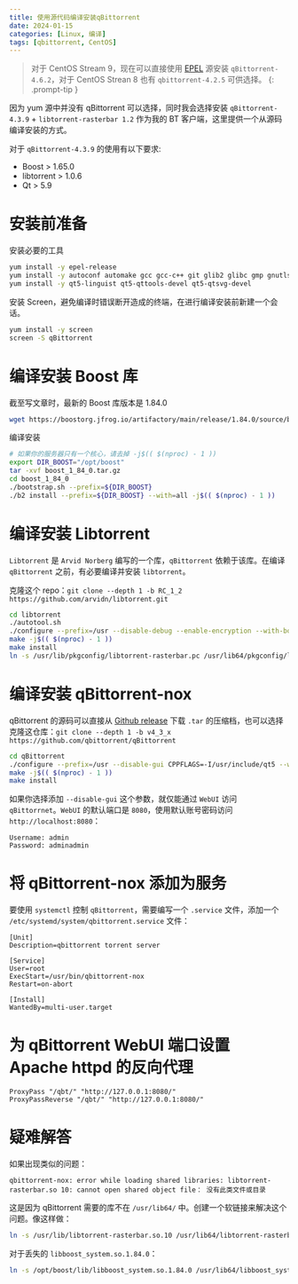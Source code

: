 ```yaml
---
title: 使用源代码编译安装qBittorrent
date: 2024-01-15
categories: [Linux, 编译]
tags: [qbittorrent, CentOS]
---
```


> 对于 CentOS Stream 9，现在可以直接使用 [EPEL](https://rhel.pkgs.org/9/epel-x86_64/qbittorrent-4.6.2-1.el9.x86_64.rpm.html) 源安装 `qBittorrent-4.6.2`，对于 CentOS Strean 8 也有 `qbittorrent-4.2.5` 可供选择。
{: .prompt-tip }

因为 yum 源中并没有 qBittorrent 可以选择，同时我会选择安装 `qBittorrent-4.3.9` + `libtorrent-rasterbar 1.2` 作为我的 BT 客户端，这里提供一个从源码编译安装的方式。

对于 `qBittorrent-4.3.9` 的使用有以下要求:
  - Boost > 1.65.0
  - libtorrent > 1.0.6
  - Qt > 5.9

# 安装前准备

安装必要的工具

```bash
yum install -y epel-release
yum install -y autoconf automake gcc gcc-c++ git glib2 glibc gmp gnutls libblkid libcap libffi libgcc libgcrypt libgpg-error libicu libidn2 libmount libselinux libstdc++ libtasn1 libtool libunistring libuuid lz4-libs make nettle openssl-devel openssl-libs p11-kit pcre pcre2 qt5-qtbase systemd-libs tar wget xz-libs zlib zlib-devel
yum install -y qt5-linguist qt5-qttools-devel qt5-qtsvg-devel
```

安装 Screen，避免编译时错误断开造成的终端，在进行编译安装前新建一个会话。

```bash
yum install -y screen
screen -S qBittorrent
```

# 编译安装 Boost 库

截至写文章时，最新的 Boost 库版本是 1.84.0

```bash
wget https://boostorg.jfrog.io/artifactory/main/release/1.84.0/source/boost_1_84_0.tar.gz
```

编译安装

```bash
# 如果你的服务器只有一个核心，请去掉 -j$(( $(nproc) - 1 ))
export DIR_BOOST="/opt/boost"
tar -xvf boost_1_84_0.tar.gz
cd boost_1_84_0
./bootstrap.sh --prefix=${DIR_BOOST}
./b2 install --prefix=${DIR_BOOST} --with=all -j$(( $(nproc) - 1 ))
```

# 编译安装 Libtorrent

`Libtorrent` 是 `Arvid Norberg` 编写的一个库，`qBittorrent` 依赖于该库。在编译 `qBittorrent` 之前，有必要编译并安装 `libtorrent`。

克隆这个 repo：``git clone --depth 1 -b RC_1_2 https://github.com/arvidn/libtorrent.git``

```bash
cd libtorrent
./autotool.sh
./configure --prefix=/usr --disable-debug --enable-encryption --with-boost=${DIR_BOOST}
make -j$(( $(nproc) - 1 ))
make install
ln -s /usr/lib/pkgconfig/libtorrent-rasterbar.pc /usr/lib64/pkgconfig/libtorrent-rasterbar.pc
```

# 编译安装 qBittorrent-nox

qBittorrent 的源码可以直接从 [Github release](https://github.com/qbittorrent/qBittorrent/releases/tag/release-4.3.9) 下载 `.tar` 的压缩档，也可以选择克隆这仓库：``git clone --depth 1 -b v4_3_x https://github.com/qbittorrent/qBittorrent``

```bash
cd qBittorrent
./configure --prefix=/usr --disable-gui CPPFLAGS=-I/usr/include/qt5 --with-boost=${DIR_BOOST}
make -j$(( $(nproc) - 1 ))
make install
```

如果你选择添加 `--disable-gui` 这个参数，就仅能通过 `WebUI` 访问 `qBittorrnet`。`WebUI` 的默认端口是 `8080`，使用默认账号密码访问 `http://localhost:8080`：

```
Username: admin
Password: adminadmin
```

# 将 qBittorrent-nox 添加为服务

要使用 `systemctl` 控制 `qBittorrent`，需要编写一个 `.service` 文件，添加一个 `/etc/systemd/system/qbittorrent.service` 文件：

```
[Unit]
Description=qbittorrent torrent server

[Service]
User=root
ExecStart=/usr/bin/qbittorrent-nox
Restart=on-abort

[Install]
WantedBy=multi-user.target
```

# 为 qBittorrent WebUI 端口设置 Apache httpd 的反向代理

```
ProxyPass "/qbt/" "http://127.0.0.1:8080/"
ProxyPassReverse "/qbt/" "http://127.0.0.1:8080/"
```

# 疑难解答

如果出现类似的问题：

```
qbittorrent-nox: error while loading shared libraries: libtorrent-rasterbar.so 10: cannot open shared object file： 没有此类文件或目录
```

这是因为 qBittorrent 需要的库不在 ``/usr/lib64/`` 中。创建一个软链接来解决这个问题。像这样做：

```bash
ln -s /usr/lib/libtorrent-rasterbar.so.10 /usr/lib64/libtorrent-rasterbar.so.10
```

对于丢失的 ``libboost_system.so.1.84.0``：

```bash
ln -s /opt/boost/lib/libboost_system.so.1.84.0 /usr/lib64/libboost_system.so.1.84.0
```